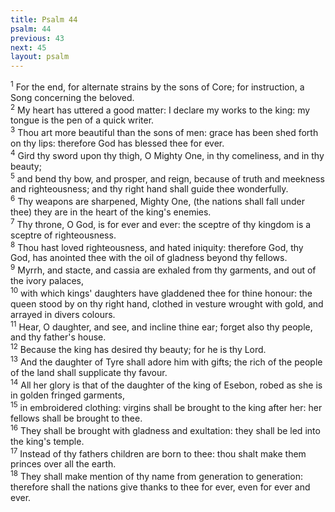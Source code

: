 ```yaml
---
title: Psalm 44
psalm: 44
previous: 43
next: 45
layout: psalm
---
```

<div class="psalm-verse"><sup class="verse-number">1</sup> For the end, for alternate strains by the sons of Core; for instruction, a Song concerning the beloved. </div><div class="psalm-verse"><sup class="verse-number">2</sup> My heart has uttered a good matter: I declare my works to the king: my tongue is the pen of a quick writer. </div><div class="psalm-verse"><sup class="verse-number">3</sup> Thou art more beautiful than the sons of men: grace has been shed forth on thy lips: therefore God has blessed thee for ever. </div><div class="psalm-verse"><sup class="verse-number">4</sup> Gird thy sword upon thy thigh, O Mighty One, in thy comeliness, and in thy beauty; </div><div class="psalm-verse"><sup class="verse-number">5</sup> and bend thy bow, and prosper, and reign, because of truth and meekness and righteousness; and thy right hand shall guide thee wonderfully. </div><div class="psalm-verse"><sup class="verse-number">6</sup> Thy weapons are sharpened, Mighty One, (the nations shall fall under thee) they are in the heart of the king's enemies. </div><div class="psalm-verse"><sup class="verse-number">7</sup> Thy throne, O God, is for ever and ever: the sceptre of thy kingdom is a sceptre of righteousness. </div><div class="psalm-verse"><sup class="verse-number">8</sup> Thou hast loved righteousness, and hated iniquity: therefore God, thy God, has anointed thee with the oil of gladness beyond thy fellows. </div><div class="psalm-verse"><sup class="verse-number">9</sup> Myrrh, and stacte, and cassia are exhaled from thy garments, and out of the ivory palaces, </div><div class="psalm-verse"><sup class="verse-number">10</sup> with which kings' daughters have gladdened thee for thine honour: the queen stood by on thy right hand, clothed in vesture wrought with gold, and arrayed in divers colours. </div><div class="psalm-verse"><sup class="verse-number">11</sup> Hear, O daughter, and see, and incline thine ear; forget also thy people, and thy father's house. </div><div class="psalm-verse"><sup class="verse-number">12</sup> Because the king has desired thy beauty; for he is thy Lord. </div><div class="psalm-verse"><sup class="verse-number">13</sup> And the daughter of Tyre shall adore him with gifts; the rich of the people of the land shall supplicate thy favour. </div><div class="psalm-verse"><sup class="verse-number">14</sup> All her glory is that of the daughter of the king of Esebon, robed as she is in golden fringed garments, </div><div class="psalm-verse"><sup class="verse-number">15</sup> in embroidered clothing: virgins shall be brought to the king after her: her fellows shall be brought to thee. </div><div class="psalm-verse"><sup class="verse-number">16</sup> They shall be brought with gladness and exultation: they shall be led into the king's temple. </div><div class="psalm-verse"><sup class="verse-number">17</sup> Instead of thy fathers children are born to thee: thou shalt make them princes over all the earth. </div><div class="psalm-verse"><sup class="verse-number">18</sup> They shall make mention of thy name from generation to generation: therefore shall the nations give thanks to thee for ever, even for ever and ever. </div>